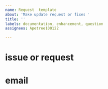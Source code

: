 ```yaml
---
name: Request  template
about: 'Make update request or fixes '
title: ''
labels: documentation, enhancement, question
assignees: Apetree100122

---
```


# issue or request


# email
